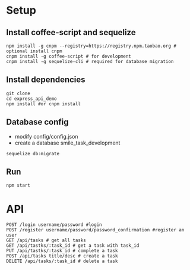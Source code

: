 # Setup

## Install coffee-script and sequelize
```
npm install -g cnpm --registry=https://registry.npm.taobao.org # optional install cnpm
cnpm install -g coffee-script # for development
cnpm install -g sequelize-cli # required for database migration
```

## Install dependencies  
```
git clone
cd express_api_demo
npm install #or cnpm install
```

## Database config
* modify config/config.json
* create a database smile_task_development

```
sequelize db:migrate
```

## Run

```
npm start
```

# API
```
POST /login username/password #login
POST /register username/password/password_confirmation #register an user
GET /api/tasks # get all tasks
GET /api/tastks/:task_id # get a task with task_id
PUT /api/tastks/:task_id # complete a task
POST /api/tasks title/desc # create a task
DELETE /api/tasks/:task_id # delete a task
```
